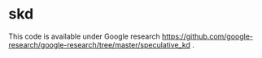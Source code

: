 # skd
This code is available under Google research https://github.com/google-research/google-research/tree/master/speculative_kd .
